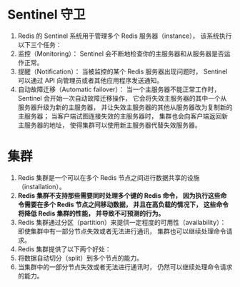 # Sentinel 守卫

1. Redis 的 Sentinel 系统用于管理多个 Redis 服务器（instance）， 该系统执行以下三个任务：
  1. 监控（Monitoring）： Sentinel 会不断地检查你的主服务器和从服务器是否运作正常。
  1. 提醒（Notification）： 当被监控的某个 Redis 服务器出现问题时， Sentinel 可以通过 API 向管理员或者其他应用程序发送通知。
  1. 自动故障迁移（Automatic failover）： 当一个主服务器不能正常工作时， Sentinel 会开始一次自动故障迁移操作， 它会将失效主服务器的其中一个从服务器升级为新的主服务器， 并让失效主服务器的其他从服务器改为复制新的主服务器； 当客户端试图连接失效的主服务器时， 集群也会向客户端返回新主服务器的地址， 使得集群可以使用新主服务器代替失效服务器。

# 集群

1. Redis 集群是一个可以在多个 Redis 节点之间进行数据共享的设施（installation）。
1. **Redis 集群不支持那些需要同时处理多个键的 Redis 命令， 因为执行这些命令需要在多个 Redis 节点之间移动数据， 并且在高负载的情况下， 这些命令将降低 Redis 集群的性能， 并导致不可预测的行为。**
1. Redis 集群通过分区（partition）来提供一定程度的可用性（availability）： 即使集群中有一部分节点失效或者无法进行通讯， 集群也可以继续处理命令请求。
1. Redis 集群提供了以下两个好处：
  1. 将数据自动切分（split）到多个节点的能力。
  1. 当集群中的一部分节点失效或者无法进行通讯时， 仍然可以继续处理命令请求的能力。